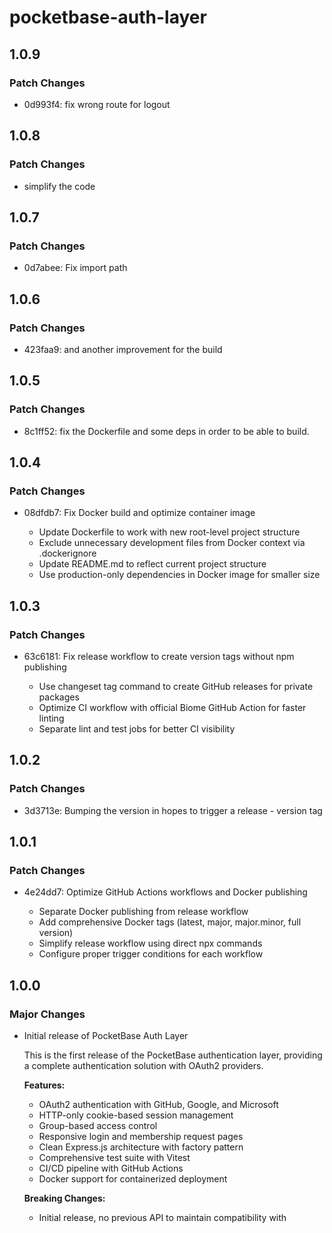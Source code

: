 # pocketbase-auth-layer

## 1.0.9

### Patch Changes

- 0d993f4: fix wrong route for logout

## 1.0.8

### Patch Changes

- simplify the code

## 1.0.7

### Patch Changes

- 0d7abee: Fix import path

## 1.0.6

### Patch Changes

- 423faa9: and another improvement for the build

## 1.0.5

### Patch Changes

- 8c1ff52: fix the Dockerfile and some deps in order to be able to build.

## 1.0.4

### Patch Changes

- 08dfdb7: Fix Docker build and optimize container image

  - Update Dockerfile to work with new root-level project structure
  - Exclude unnecessary development files from Docker context via .dockerignore
  - Update README.md to reflect current project structure
  - Use production-only dependencies in Docker image for smaller size

## 1.0.3

### Patch Changes

- 63c6181: Fix release workflow to create version tags without npm publishing

  - Use changeset tag command to create GitHub releases for private packages
  - Optimize CI workflow with official Biome GitHub Action for faster linting
  - Separate lint and test jobs for better CI visibility

## 1.0.2

### Patch Changes

- 3d3713e: Bumping the version in hopes to trigger a release - version tag

## 1.0.1

### Patch Changes

- 4e24dd7: Optimize GitHub Actions workflows and Docker publishing

  - Separate Docker publishing from release workflow
  - Add comprehensive Docker tags (latest, major, major.minor, full version)
  - Simplify release workflow using direct npx commands
  - Configure proper trigger conditions for each workflow

## 1.0.0

### Major Changes

- Initial release of PocketBase Auth Layer

  This is the first release of the PocketBase authentication layer, providing a complete authentication solution with OAuth2 providers.

  **Features:**

  - OAuth2 authentication with GitHub, Google, and Microsoft
  - HTTP-only cookie-based session management
  - Group-based access control
  - Responsive login and membership request pages
  - Clean Express.js architecture with factory pattern
  - Comprehensive test suite with Vitest
  - CI/CD pipeline with GitHub Actions
  - Docker support for containerized deployment

  **Breaking Changes:**

  - Initial release, no previous API to maintain compatibility with
